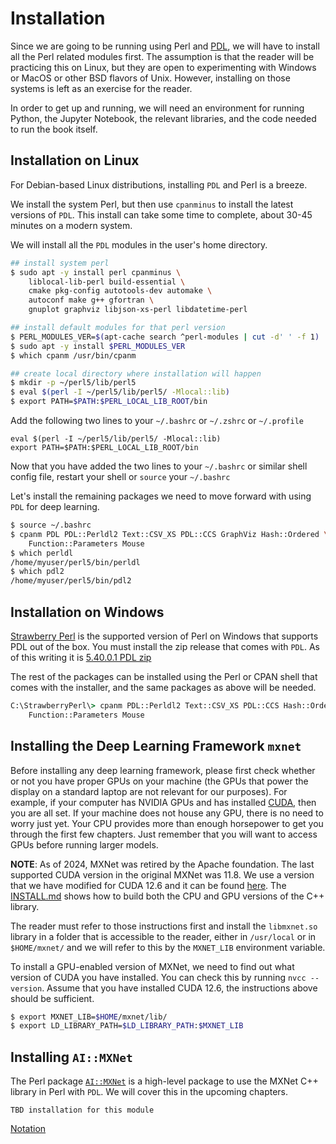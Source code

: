 # Installation

Since we are going to be running using Perl and [PDL](https://pdl.perl.org), we
will have to install all the Perl related modules first. The assumption is that
the reader will be practicing this on Linux, but they are open to experimenting
with Windows or MacOS or other BSD flavors of Unix. However, installing on those
systems is left as an exercise for the reader.


In order to get up and running, we will need an environment for running Python,
the Jupyter Notebook, the relevant libraries, and the code needed to run the
book itself.

## Installation on Linux

For Debian-based Linux distributions, installing `PDL` and Perl is a breeze.

We install the system Perl, but then use `cpanminus` to install the latest
versions of `PDL`. This install can take some time to complete, about 30-45
minutes on a modern system.

We will install all the `PDL` modules in the user's home directory.

```bash
## install system perl
$ sudo apt -y install perl cpanminus \
    liblocal-lib-perl build-essential \
    cmake pkg-config autotools-dev automake \
    autoconf make g++ gfortran \
    gnuplot graphviz libjson-xs-perl libdatetime-perl

## install default modules for that perl version
$ PERL_MODULES_VER=$(apt-cache search ^perl-modules | cut -d' ' -f 1)
$ sudo apt -y install $PERL_MODULES_VER
$ which cpanm /usr/bin/cpanm

## create local directory where installation will happen
$ mkdir -p ~/perl5/lib/perl5
$ eval $(perl -I ~/perl5/lib/perl5/ -Mlocal::lib)
$ export PATH=$PATH:$PERL_LOCAL_LIB_ROOT/bin
```

Add the following two lines to your `~/.bashrc` or `~/.zshrc` or `~/.profile`

```text
eval $(perl -I ~/perl5/lib/perl5/ -Mlocal::lib)
export PATH=$PATH:$PERL_LOCAL_LIB_ROOT/bin
```

Now that you have added the two lines to your `~/.bashrc` or similar shell
config file, restart your shell or `source` your `~/.bashrc`

Let's install the remaining packages we need to move forward with using `PDL`
for deep learning.

```bash
$ source ~/.bashrc
$ cpanm PDL PDL::Perldl2 Text::CSV_XS PDL::CCS GraphViz Hash::Ordered \
    Function::Parameters Mouse
$ which perldl
/home/myuser/perl5/bin/perldl
$ which pdl2
/home/myuser/perl5/bin/pdl2
```

## Installation on Windows

[Strawberry Perl](https://strawberryperl.com/) is the supported version of Perl
on Windows that supports PDL out of the box. You must install the zip release
that comes with `PDL`. As of this writing it is
[ 5.40.0.1 PDL zip ](https://github.com/StrawberryPerl/Perl-Dist-Strawberry/releases/download/SP_54001_64bit_UCRT/strawberry-perl-5.40.0.1-64bit-PDL.zip)

The rest of the packages can be installed using the Perl or CPAN shell that
comes with the installer, and the same packages as above will be needed.

```cmd
C:\StrawberryPerl\> cpanm PDL::Perldl2 Text::CSV_XS PDL::CCS Hash::Ordered \
    Function::Parameters Mouse
```

## Installing the Deep Learning Framework `mxnet`

Before installing any deep learning framework, please first check whether or not
you have proper GPUs on your machine (the GPUs that power the display on a
standard laptop are not relevant for our purposes).  For example, if your
computer has NVIDIA GPUs and has installed
[CUDA](https://developer.nvidia.com/cuda-downloads), then you are all set.  If
your machine does not house any GPU, there is no need to worry just yet.  Your
CPU provides more than enough horsepower to get you through the first few
chapters.  Just remember that you will want to access GPUs before running larger
models.

**NOTE**: As of 2024, MXNet was retired by the Apache foundation. The last
supported CUDA version in the original MXNet was 11.8. We use a version that we
have modified for CUDA 12.6 and it can be found
[here](https://github.com/selectiveintellect/modified-mxnet). The
[INSTALL.md](https://github.com/selectiveintellect/modified-mxnet/blob/master/INSTALL.md)
shows how to build both the CPU and GPU versions of the C++ library.

The reader must refer to those instructions first and install the `libmxnet.so`
library in a folder that is accessible to the reader, either in `/usr/local` or
in `$HOME/mxnet/` and we will refer to this by the `MXNET_LIB` environment
variable.

To install a GPU-enabled version of MXNet, we need to find out what version of
CUDA you have installed.  You can check this by running `nvcc --version`.
Assume that you have installed CUDA 12.6, the instructions above should be
sufficient.

```bash
$ export MXNET_LIB=$HOME/mxnet/lib/
$ export LD_LIBRARY_PATH=$LD_LIBRARY_PATH:$MXNET_LIB
```

## Installing `AI::MXNet`

The Perl package [`AI::MXNet`](https://metacpan.org/pod/AI::MXNet) is a
high-level package to use the MXNet C++ library in Perl with `PDL`. We will
cover this in the upcoming chapters.

`TBD installation for this module`

[Notation](chapter_notation/index.md)
